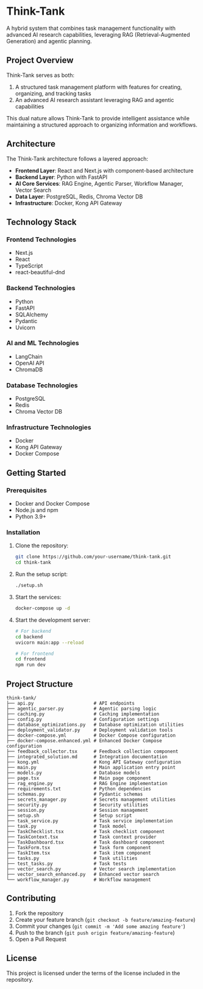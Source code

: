 # Think-Tank

A hybrid system that combines task management functionality with advanced AI research capabilities, leveraging RAG (Retrieval-Augmented Generation) and agentic planning.

## Project Overview

Think-Tank serves as both:
1. A structured task management platform with features for creating, organizing, and tracking tasks
2. An advanced AI research assistant leveraging RAG and agentic capabilities

This dual nature allows Think-Tank to provide intelligent assistance while maintaining a structured approach to organizing information and workflows.

## Architecture

The Think-Tank architecture follows a layered approach:

- **Frontend Layer**: React and Next.js with component-based architecture
- **Backend Layer**: Python with FastAPI
- **AI Core Services**: RAG Engine, Agentic Parser, Workflow Manager, Vector Search
- **Data Layer**: PostgreSQL, Redis, Chroma Vector DB
- **Infrastructure**: Docker, Kong API Gateway

## Technology Stack

### Frontend Technologies
- Next.js
- React
- TypeScript
- react-beautiful-dnd

### Backend Technologies
- Python
- FastAPI
- SQLAlchemy
- Pydantic
- Uvicorn

### AI and ML Technologies
- LangChain
- OpenAI API
- ChromaDB

### Database Technologies
- PostgreSQL
- Redis
- Chroma Vector DB

### Infrastructure Technologies
- Docker
- Kong API Gateway
- Docker Compose

## Getting Started

### Prerequisites

- Docker and Docker Compose
- Node.js and npm
- Python 3.9+

### Installation

1. Clone the repository:
   ```bash
   git clone https://github.com/your-username/think-tank.git
   cd think-tank
   ```

2. Run the setup script:
   ```bash
   ./setup.sh
   ```

3. Start the services:
   ```bash
   docker-compose up -d
   ```

4. Start the development server:
   ```bash
   # For backend
   cd backend
   uvicorn main:app --reload
   
   # For frontend
   cd frontend
   npm run dev
   ```

## Project Structure

```
think-tank/
├── api.py                      # API endpoints
├── agentic_parser.py           # Agentic parsing logic
├── caching.py                  # Caching implementation
├── config.py                   # Configuration settings
├── database_optimizations.py   # Database optimization utilities
├── deployment_validator.py     # Deployment validation tools
├── docker-compose.yml          # Docker Compose configuration
├── docker-compose.enhanced.yml # Enhanced Docker Compose configuration
├── feedback_collector.tsx      # Feedback collection component
├── integrated_solution.md      # Integration documentation
├── kong.yml                    # Kong API Gateway configuration
├── main.py                     # Main application entry point
├── models.py                   # Database models
├── page.tsx                    # Main page component
├── rag_engine.py               # RAG Engine implementation
├── requirements.txt            # Python dependencies
├── schemas.py                  # Pydantic schemas
├── secrets_manager.py          # Secrets management utilities
├── security.py                 # Security utilities
├── session.py                  # Session management
├── setup.sh                    # Setup script
├── task_service.py             # Task service implementation
├── task.py                     # Task model
├── TaskChecklist.tsx           # Task checklist component
├── TaskContext.tsx             # Task context provider
├── TaskDashboard.tsx           # Task dashboard component
├── TaskForm.tsx                # Task form component
├── TaskItem.tsx                # Task item component
├── tasks.py                    # Task utilities
├── test_tasks.py               # Task tests
├── vector_search.py            # Vector search implementation
├── vector_search_enhanced.py   # Enhanced vector search
└── workflow_manager.py         # Workflow management
```

## Contributing

1. Fork the repository
2. Create your feature branch (`git checkout -b feature/amazing-feature`)
3. Commit your changes (`git commit -m 'Add some amazing feature'`)
4. Push to the branch (`git push origin feature/amazing-feature`)
5. Open a Pull Request

## License

This project is licensed under the terms of the license included in the repository.
